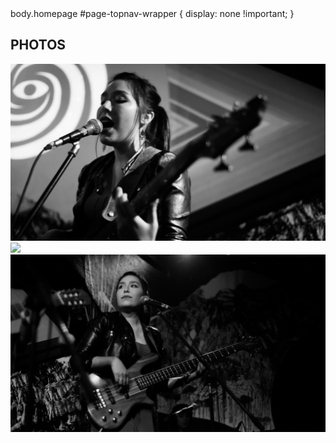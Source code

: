 </style>
body.homepage #page-topnav-wrapper {
 display: none !important;
}
</style>

## PHOTOS

<img src="images/Musica_4.jpg?raw=true"/>


<img src="images/Musica_6.jpg?raw=true"/>


<img src="images/Musica_5.jpg?raw=true"/>

